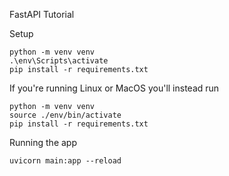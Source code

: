 FastAPI Tutorial


Setup

    python -m venv venv
    .\env\Scripts\activate
    pip install -r requirements.txt


If you're running Linux or MacOS you'll instead run

    python -m venv venv
    source ./env/bin/activate
    pip install -r requirements.txt


Running the app

    uvicorn main:app --reload
